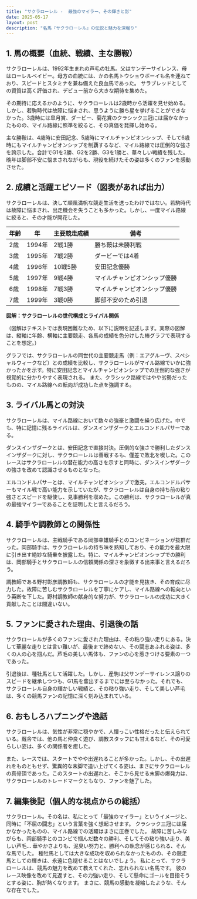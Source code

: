 ```yaml
---
title: "サクラローレル -  最強のマイラー、その輝きと影"
date: 2025-05-17
layout: post
description: "名馬『サクラローレル』の伝説と魅力を深堀り"
---
```


## 1. 馬の概要（血統、戦績、主な勝鞍）

サクラローレルは、1992年生まれの芦毛の牡馬。父はサンデーサイレンス、母はローレルベイビー。母方の血統には、かの名馬トウショウボーイも名を連ねており、スピードとスタミナを兼ね備えた良血馬であった。  サラブレッドとしての資質は高く評価され、デビュー前から大きな期待を集めた。

その期待に応えるかのように、サクラローレルは2歳時から活躍を見せ始める。しかし、若駒時代は故障に悩まされ、思うように勝ち星を挙げることができなかった。3歳時には皐月賞、ダービー、菊花賞のクラシック三冠には届かなかったものの、マイル路線に照準を絞ると、その真価を発揮し始める。

主な勝鞍は、4歳時に安田記念、5歳時にマイルチャンピオンシップ、そして6歳時にもマイルチャンピオンシップを制覇するなど、マイル路線では圧倒的な強さを誇示した。合計でG1を3勝、G2を2勝、G3を1勝と、華々しい戦績を残した。晩年は脚部不安に悩まされながらも、現役を続けたその姿は多くのファンを感動させた。


## 2. 成績と活躍エピソード（図表があれば出力）

サクラローレルは、決して順風満帆な競走生活を送ったわけではない。若駒時代は故障に悩まされ、出走機会を失うことも多かった。しかし、一度マイル路線に絞ると、その才能が開花した。

| 年齢 | 年 | 主要競走成績 | 備考 |
|---|---|---|---|
| 2歳 | 1994年 | 2戦1勝 | 勝ち鞍は未勝利戦 |
| 3歳 | 1995年 | 7戦2勝 | ダービーでは4着 |
| 4歳 | 1996年 | 10戦5勝 | 安田記念優勝 |
| 5歳 | 1997年 | 9戦4勝 | マイルチャンピオンシップ優勝 |
| 6歳 | 1998年 | 7戦3勝 | マイルチャンピオンシップ優勝 |
| 7歳 | 1999年 | 3戦0勝 |  脚部不安のため引退 |


**図解：サクラローレルの世代構成とライバル関係**

（図解はテキストでは表現困難なため、以下に説明を記述します。実際の図解は、縦軸に年齢、横軸に主要競走、各馬の成績を色分けした棒グラフで表現することを想定。）

グラフでは、サクラローレルの同世代の主要競走馬（例：エアグルーヴ、スペシャルウィークなど）との成績を比較し、サクラローレルがマイル路線でいかに強かったかを示す。特に安田記念とマイルチャンピオンシップでの圧倒的な強さが視覚的に分かりやすく表現される。  また、クラシック路線ではやや劣勢だったものの、マイル路線への転向が成功した点を強調する。


## 3. ライバル馬との対決

サクラローレルは、マイル路線において数々の強豪と激闘を繰り広げた。中でも、特に記憶に残るライバルは、ダンスインザダークとエルコンドルパサーである。

ダンスインザダークとは、安田記念で直接対決。圧倒的な強さで勝利したダンスインザダークに対し、サクラローレルは善戦するも、僅差で敗北を喫した。このレースはサクラローレルの潜在能力の高さを示すと同時に、ダンスインザダークの強さを改めて認識させるものとなった。

エルコンドルパサーとは、マイルチャンピオンシップで激突。エルコンドルパサーもマイル戦で高い能力を示していたが、サクラローレルは自身の持ち前の粘り強さとスピードを駆使し、見事勝利を収めた。この勝利は、サクラローレルが真の最強マイラーであることを証明したと言えるだろう。


## 4. 騎手や調教師との関係性

サクラローレルは、主戦騎手である岡部幸雄騎手とのコンビネーションが抜群だった。岡部騎手は、サクラローレルの持ち味を熟知しており、その能力を最大限に引き出す絶妙な騎乗を披露した。特に、マイルチャンピオンシップでの勝利は、岡部騎手とサクラローレルの信頼関係の深さを象徴する出来事と言えるだろう。

調教師である野村彰彦調教師も、サクラローレルの才能を見抜き、その育成に尽力した。故障に苦しむサクラローレルを丁寧にケアし、マイル路線への転向という英断を下した。野村調教師の献身的な努力が、サクラローレルの成功に大きく貢献したことは間違いない。


## 5. ファンに愛された理由、引退後の話

サクラローレルが多くのファンに愛された理由は、その粘り強い走りにある。決して華麗な走りとは言い難いが、最後まで諦めない、その闘志あふれる姿は、多くの人の心を掴んだ。芦毛の美しい馬体も、ファンの心を惹きつける要素の一つであった。

引退後は、種牡馬として活躍した。しかし、産駒は父サンデーサイレンス譲りのスピードを継承しつつも、G1馬を輩出するまでには至らなかった。それでも、サクラローレル自身の輝かしい戦績と、その粘り強い走り、そして美しい芦毛は、多くの競馬ファンの記憶に深く刻み込まれている。


## 6. おもしろハプニングや逸話

サクラローレルは、気性が非常に穏やかで、人懐っこい性格だったと伝えられている。厩舎では、他の馬と仲良く遊び、調教スタッフにも甘えるなど、その可愛らしい姿は、多くの関係者を癒した。

また、レースでは、スタートでやや出遅れることが多かった。しかし、その出遅れをものともせず、驚異的な末脚で追い上げてくる姿は、まさにサクラローレルの真骨頂であった。このスタートの出遅れと、そこから見せる末脚の爆発力は、サクラローレルのトレードマークともなり、ファンを魅了した。


## 7. 編集後記（個人的な視点からの総括）

サクラローレル。その名は、私にとって「最強のマイラー」というイメージと、同時に「不屈の闘志」という言葉を強く想起させます。  クラシック三冠には届かなかったものの、マイル路線での活躍はまさに圧巻でした。  故障に苦しみながらも、岡部騎手とのコンビで掴んだ数々の勝利、そしてその粘り強い走り、美しい芦毛…  華やかさよりも、泥臭い努力と、勝利への執念が感じられる、そんな馬でした。  種牡馬としては大きな成功を収められなかったものの、その競走馬としての輝きは、永遠に色褪せることはないでしょう。  私にとって、サクラローレルは、競馬の魅力を改めて教えてくれた、忘れられない名馬です。  彼のレース映像を改めて見返すと、その力強い走り、そして懸命にゴールを目指そうとする姿に、胸が熱くなります。  まさに、競馬の感動を凝縮したような、そんな存在でした。
